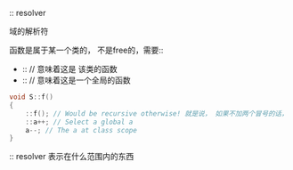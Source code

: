 :: resolver

域的解析符

函数是属于某一个类的， 不是free的，需要::

- <Class Name>::<function name> // 意味着这是<Class Name> 该类的函数
- ::<function name>  // 意味着这是一个全局的函数



```c++
void S::f()
{
    ::f(); // Would be recursive otherwise! 就是说， 如果不加两个冒号的话， 就是调用它自己了（recursive）， 加了的话， 调用的是全局的一个函数
    ::a++; // Select a global a
    a--; // The a at class scope
}
```



:: resolver 表示在什么范围内的东西

